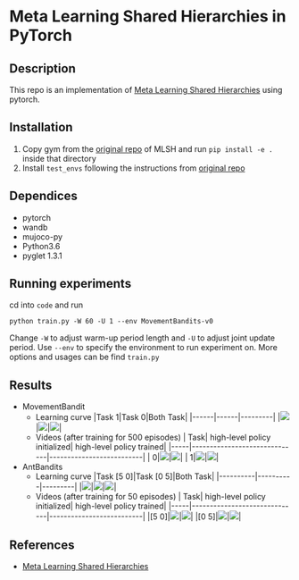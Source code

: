 # Meta Learning Shared Hierarchies in PyTorch

## Description

This repo is an implementation of [Meta Learning Shared Hierarchies](https://arxiv.org/abs/1710.09767) using pytorch.

## Installation

1. Copy gym from the [original repo](https://github.com/openai/mlsh) of MLSH and run `pip install -e .` inside that directory
2. Install `test_envs` following the instructions from [original repo](https://github.com/openai/mlsh)

## Dependices

- pytorch
- wandb
- mujoco-py
- Python3.6
- pyglet 1.3.1

## Running experiments

cd into `code` and run
```
python train.py -W 60 -U 1 --env MovementBandits-v0
```
Change `-W` to adjust warm-up period length and `-U` to adjust joint update period. Use `--env` to specify the environment to run experiment on. More options and usages can be find `train.py`  

## Results
- MovementBandit
  - Learning curve
    |Task 1|Task 0|Both Task|
    |------|------|---------|
    |![](assets/1_trained_reward_mb.png)|![](assets/0_trained_reward_mb.png)|![](assets/trained_reward_mb.png)|
  - Videos (after training for 500 episodes)
    | Task| high-level policy initialized| high-level policy trained| 
    |-----|------------------------------|--------------------------|
    |    0|![](assets/pretrain-video-0.gif)|![](assets/after-warmup-video-0.gif)|
    |    1|![](assets/pretrain-video-1.gif)|![](assets/after-warmup-video-1.gif)|
- AntBandits
  - Learning curve
    |Task [5 0]|Task [0 5]|Both Task|
    |----------|----------|---------|
    |![](assets/50_trained_reward.png)|![](assets/05_trained_reward.png)|![](assets/trained_reward_ab.png)|
  - Videos (after training for 50 episodes)
    | Task| high-level policy initialized| high-level policy trained| 
    |-----|------------------------------|--------------------------|
    |[5 0]|![](assets/pretrain-video-50.gif)|![](assets/warmup-video-50.gif)|
    |[0 5]|![](assets/pretrain-video-05.gif)|![](assets/warmup-video-05.gif)|


## References
- [Meta Learning Shared Hierarchies](https://arxiv.org/abs/1710.09767)